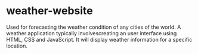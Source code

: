 # weather-website
Used for forecasting the weather condition of any cities of the world.
A weather application typically involvescreating an user interface using HTML, CSS and JavaScript.
It will display weather information for a specific location.
